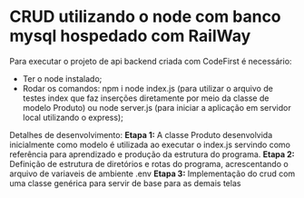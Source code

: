 # CRUD utilizando o node com banco mysql hospedado com RailWay


Para executar o projeto de api backend criada com CodeFirst é necessário:
- Ter o node instalado;
- Rodar os comandos: 
    npm i
    node index.js (para utilizar o arquivo de testes index que faz inserções diretamente por meio da classe de modelo Produto)
    ou
    node server.js (para iniciar a aplicação em servidor local utilizando o express);


Detalhes de desenvolvimento:
**Etapa 1:**
A classe Produto desenvolvida inicialmente como modelo é utilizada ao executar o index.js servindo como referência para aprendizado e produção da estrutura do programa.
**Etapa 2:**
Definição de estrutura de diretórios e rotas do programa, acrescentando o arquivo de variaveis de ambiente .env
**Etapa 3:**
Implementação do crud com uma classe genérica para servir de base para as demais telas
